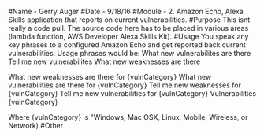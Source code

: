 #Name - Gerry Auger
#Date - 9/18/16
#Module - 2. 
Amazon Echo, Alexa Skills application that reports on current vulnerabilities.
#Purpose 
This isnt really a code pull. The source code here has to be placed in various areas (lambda function, AWS Developer Alexa Skills Kit).
#Usage
You speak any key phrases to a configured Amazon Echo and get reported back current vulnerabilities. 
Usage phrases would be: 
What new vulnerabilites are there
Tell me new vulnerabilites
What new weaknesses are there

What new weaknesses are there for {vulnCategory}
What new vulnerabilities are there for {vulnCategory}
Tell me new weaknesses  for {vulnCategory}
Tell me new vulnerabilities for {vulnCategory}
Vulnerabilities {vulnCategory}

Where {vulnCategory} is "Windows, Mac OSX, Linux, Mobile, Wireless, or Network)
#Other
